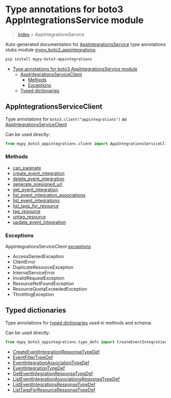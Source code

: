 # Type annotations for boto3 AppIntegrationsService module

> [Index](..) > AppIntegrationsService

Auto-generated documentation for
[AppIntegrationsService](https://boto3.amazonaws.com/v1/documentation/api/1.17.76/reference/services/appintegrations.html#AppIntegrationsService)
type annotations stubs module
[mypy_boto3_appintegrations](https://pypi.org/project/mypy-boto3-appintegrations/).

```bash
pip install mypy-boto3-appintegrations
```

- [Type annotations for boto3 AppIntegrationsService module](#type-annotations-for-boto3-appintegrationsservice-module)
  - [AppIntegrationsServiceClient](#appintegrationsserviceclient)
    - [Methods](#methods)
    - [Exceptions](#exceptions)
  - [Typed dictionaries](#typed-dictionaries)

## AppIntegrationsServiceClient

Type annotations for `boto3.client("appintegrations")` as
[AppIntegrationsServiceClient](./client.md)

Can be used directly:

```python
from mypy_boto3_appintegrations.client import AppIntegrationsServiceClient
```

### Methods

- [can_paginate](./client.md#can_paginate)
- [create_event_integration](./client.md#create_event_integration)
- [delete_event_integration](./client.md#delete_event_integration)
- [generate_presigned_url](./client.md#generate_presigned_url)
- [get_event_integration](./client.md#get_event_integration)
- [list_event_integration_associations](./client.md#list_event_integration_associations)
- [list_event_integrations](./client.md#list_event_integrations)
- [list_tags_for_resource](./client.md#list_tags_for_resource)
- [tag_resource](./client.md#tag_resource)
- [untag_resource](./client.md#untag_resource)
- [update_event_integration](./client.md#update_event_integration)

### Exceptions

AppIntegrationsServiceClient [exceptions](./client.md#exceptions)

- AccessDeniedException
- ClientError
- DuplicateResourceException
- InternalServiceError
- InvalidRequestException
- ResourceNotFoundException
- ResourceQuotaExceededException
- ThrottlingException

## Typed dictionaries

Type annotations for [typed dictionaries](./type_defs.md) used in methods and
schema.

Can be used directly:

```python
from mypy_boto3_appintegrations.type_defs import CreateEventIntegrationResponseTypeDef, ...
```

- [CreateEventIntegrationResponseTypeDef](./type_defs.md#createeventintegrationresponsetypedef)
- [EventFilterTypeDef](./type_defs.md#eventfiltertypedef)
- [EventIntegrationAssociationTypeDef](./type_defs.md#eventintegrationassociationtypedef)
- [EventIntegrationTypeDef](./type_defs.md#eventintegrationtypedef)
- [GetEventIntegrationResponseTypeDef](./type_defs.md#geteventintegrationresponsetypedef)
- [ListEventIntegrationAssociationsResponseTypeDef](./type_defs.md#listeventintegrationassociationsresponsetypedef)
- [ListEventIntegrationsResponseTypeDef](./type_defs.md#listeventintegrationsresponsetypedef)
- [ListTagsForResourceResponseTypeDef](./type_defs.md#listtagsforresourceresponsetypedef)
